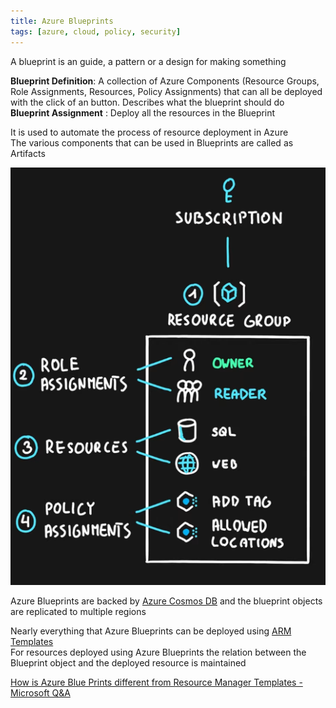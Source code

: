 ```yaml
---
title: Azure Blueprints
tags: [azure, cloud, policy, security]
---
```


A blueprint is an guide, a pattern or a design for making something  

**Blueprint Definition**: A collection of Azure Components (Resource Groups, Role Assignments, Resources, Policy Assignments) that can all be deployed with the click of an button. Describes what the blueprint should do  
**Blueprint Assignment** : Deploy all the resources in the Blueprint

It is used to automate the process of resource deployment in Azure  
The various components that can be used in Blueprints are called as Artifacts

![Azure Blueprints|300](../images/azure-blueprints.png)

Azure Blueprints are backed by [Azure Cosmos DB](../Azure%20Datastore%20Services/Azure%20Cosmos%20DB/Azure%20Cosmos%20DB.md) and the blueprint objects are replicated to multiple regions  

Nearly everything that Azure Blueprints can be deployed using [ARM Templates](../Azure%20Other%20Services/ARM%20Templates.md)  
For resources deployed using Azure Blueprints the relation between the Blueprint object and the deployed resource is maintained 

[How is Azure Blue Prints different from Resource Manager Templates - Microsoft Q&A](https://learn.microsoft.com/en-us/answers/questions/26851/how-is-azure-blue-prints-different-from-resource-m)
